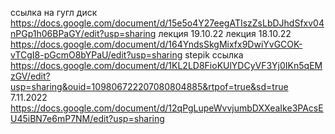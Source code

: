 ссылка на гугл диск https://docs.google.com/document/d/15e5o4Y27eegATIszZsLbDJhdSfxv04nPGp1h06BPaGY/edit?usp=sharing
лекция 19.10.22
 лекция 18.10.22
 https://docs.google.com/document/d/164YndsSkgMixfx9DwiYvGCOK-vTCgI8-pGcmO8bYPaU/edit?usp=sharing
 stepik ссылка https://docs.google.com/document/d/1KL2LD8FioKUlYDCyVF3Yj0IKn5qEMzGV/edit?usp=sharing&ouid=109806722207080804885&rtpof=true&sd=true
7.11.2022
https://docs.google.com/document/d/12qPgLupeWvvjumbDXXeaIke3PAcsEU45iBN7e6mP7NM/edit?usp=sharing
